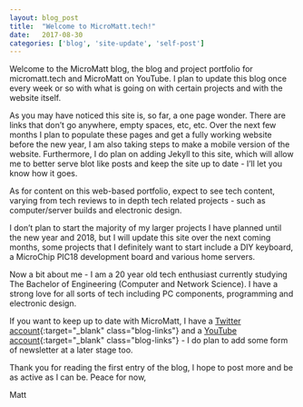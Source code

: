 ```yaml
---
layout: blog_post
title:  "Welcome to MicroMatt.tech!"
date:   2017-08-30
categories: ['blog', 'site-update', 'self-post']
---
```


Welcome to the MicroMatt blog, the blog and project portfolio for micromatt.tech and MicroMatt on YouTube. I plan to update this blog once every week or so with what is going on with certain projects and with the website itself.

As you may have noticed this site is, so far, a one page wonder. There are links that don’t go anywhere, empty spaces, etc, etc. Over the next few months I plan to populate these pages and get a fully working website before the new year, I am also taking steps to make a mobile version of the website. Furthermore, I do plan on adding Jekyll to this site, which will allow me to better serve blot like posts and keep the site up to date - I’ll let you know how it goes.

As for content on this web-based portfolio, expect to see tech content, varying from tech reviews to in depth tech related projects - such as computer/server builds and electronic design.

I don’t plan to start the majority of my larger projects I have planned until the new year and 2018, but I will update this site over the next coming months, some projects that I definitely want to start include a DIY keyboard, a MicroChip PIC18 development board and various home servers.

Now a bit about me - I am a 20 year old tech enthusiast currently studying The Bachelor of Engineering (Computer and Network Science). I have a strong love for all sorts of tech including PC components, programming and electronic design.

If you want to keep up to date with MicroMatt, I have a [Twitter account](https://twitter.com/chuffs97 "My Twitter"){:target="_blank" class="blog-links"} and a [YouTube account](https://www.youtube.com/channel/UCsjYwlaeT48XV7kxRLkE6bw "My YouTube Channel"){:target="_blank" class="blog-links"} - I do plan to add some form of newsletter at a later stage too.

Thank you for reading the first entry of the blog, I hope to post more and be as active as I can be. Peace for now,

Matt
